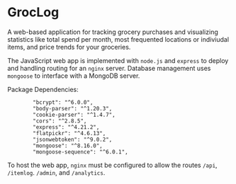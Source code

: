 # GrocLog

A web-based application for tracking grocery purchases and visualizing statistics like total spend per month, most frequented locations or indiviudal items, and price trends for your groceries.

The JavaScript web app is implemented with `node.js` and `express` to deploy and handling routing for an `nginx` server. Database management uses `mongoose` to interface with a MongoDB server.

Package Dependencies:
```
        "bcrypt": "^6.0.0",
        "body-parser": "^1.20.3",
        "cookie-parser": "^1.4.7",
        "cors": "^2.8.5",
        "express": "^4.21.2",
        "flatpickr": "^4.6.13",
        "jsonwebtoken": "^9.0.2",
        "mongoose": "^8.16.0",
        "mongoose-sequence": "^6.0.1",
```

To host the web app, `nginx` must be configured to allow the routes `/api`, `/itemlog`. `/admin`, and `/analytics`.
